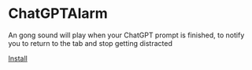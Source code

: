 # ChatGPTAlarm
An gong sound will play when your ChatGPT prompt is finished, to notify you to return to the tab and stop getting distracted

[Install](https://github.com/flatypus/ChatGPTAlarm/raw/refs/heads/main/ChatGPTAlarm.user.js)
